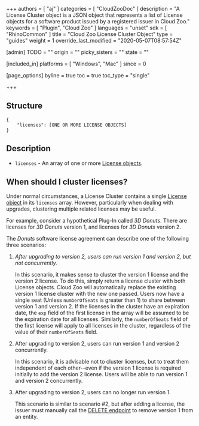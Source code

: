 +++
authors = [ "aj" ]
categories = [ "CloudZooDoc" ]
description = "A License Cluster object is a JSON object that represents a list of License objects for a software product issued by a registered issuer in Cloud Zoo."
keywords = [ "Plugin", "Cloud Zoo" ]
languages = "unset"
sdk = [ "RhinoCommon" ]
title = "Cloud Zoo License Cluster Object"
type = "guides"
weight = 1
override_last_modified = "2020-05-07T08:57:54Z"

[admin]
TODO = ""
origin = ""
picky_sisters = ""
state = ""

[included_in]
platforms = [ "Windows", "Mac" ]
since = 0

[page_options]
byline = true
toc = true
toc_type = "single"

+++


## Structure

    {
		"licenses": [ONE OR MORE LICENSE OBJECTS]
	}

## Description

-   `licenses` - An array of one or more [License objects](/guides/rhinocommon/cloudzoo/cloudzoo-license).

## When should I cluster licenses?

Under normal circumstances, a License Cluster contains a single [License object](/guides/rhinocommon/cloudzoo/cloudzoo-license) in its `licenses` array. However, particularly when dealing with upgrades, clustering multiple related licenses may be useful. 

For example, consider a hypothetical Plug-In called *3D Donuts*. There are licenses for *3D Donuts* version 1, and licenses for *3D Donuts* version 2. 

The *Donuts* software license agreement can describe one of the following three scenarios:

 1. *After upgrading to version 2, users can run version 1 and version 2, but not concurrently.*
 
	 In this scenario, it makes sense to cluster the version 1 license and the version 2 license. To do this, simply return a license cluster with both License objects. Cloud Zoo will automatically replace the existing version 1 license cluster with the new one passed. Users now have a single seat (Unless `numberOfSeats` is greater than 1) to share between version 1 and version 2. If the licenses in the cluster have an expiration date, the `exp` field of the first license in the array will be assumed to be the expiration date for all licenses. Similarly, the `numberOfSeats` field of the first license will apply to all licenses in the cluster, regardless of the value of their `numberOfSeats` field.
	 
 2. After upgrading to version 2, users can run version 1 and
    version 2 concurrently. 

	In this scenario, it is advisable not to cluster licenses, but to treat them independent of each other--even if the version 1 license is required initially to add the version 2 license. Users will be able to run version 1 and version 2 concurrently.
	 
3. After upgrading to version 2, users can no longer run
    version 1.

	This scenario is similar to scenario #2, but after adding a license, the issuer must manually call the [DELETE endpoint](/guides/rhinocommon/cloudzoo/cloudzoo-optional-endpoints#delete-license) to remove version 1 from an entity. 


